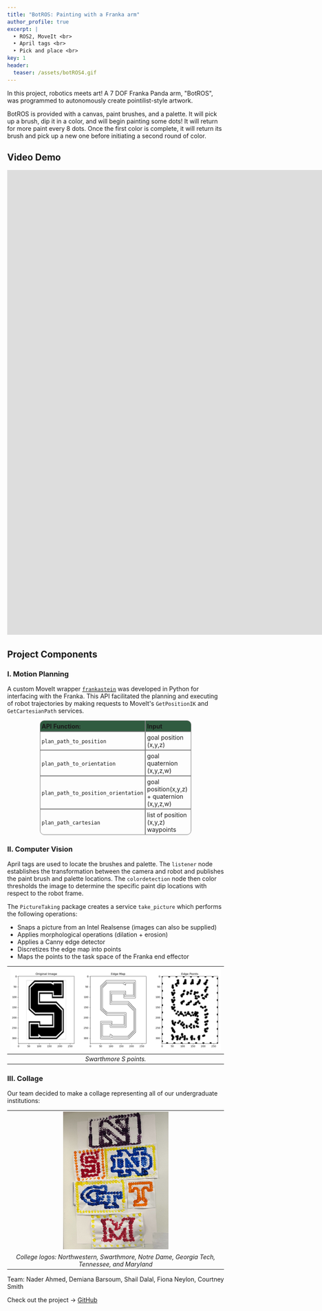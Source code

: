 ```yaml
---
title: "BotROS: Painting with a Franka arm"
author_profile: true
excerpt: |
  ‣ ROS2, MoveIt <br>
  ‣ April tags <br>
  ‣ Pick and place <br>
key: 1
header:
  teaser: /assets/botROS4.gif
---
```


In this project, robotics meets art! A 7 DOF Franka Panda arm, "BotROS", was programmed to autonomously create pointilist-style artwork. 

BotROS is provided with a canvas, paint brushes, and a palette.
It will pick up a brush, dip it in a color, and will begin painting some dots! It will return for more paint every 8 dots. Once the first color is complete, it will return its brush and pick up a new one before initiating a second round of color.

## Video Demo
<iframe width="1920" height="1080" src="https://www.youtube.com/embed/Pt7TTiF4OoU?si=0yTIfrHiUnRS2hOc" title="BotROS: Franka Painter" frameborder="0" allow="accelerometer; autoplay; clipboard-write; encrypted-media; gyroscope; picture-in-picture; web-share" allowfullscreen></iframe>



## Project Components

### I. Motion Planning
A custom MoveIt wrapper <a href="https://github.com/ME495-EmbeddedSystems/final-project-Group5/blob/main/mattagascar/mattagascar/submodules/frankastein.py" target="_blank"><code>frankastein</code></a> was developed in Python for interfacing with the Franka. This API facilitated the planning and executing of robot trajectories by making requests to MoveIt's <code>GetPositionIK</code> and <code>GetCartesianPath</code> services.


<div align="center">
    <table style="border-collapse: separate; width: 70%; text-align: left; border-spacing: 0;">
        <tr>
            <th style="border: 0.75px solid gray; padding: 3.5px; background-color: #305b40; border-top-left-radius: 10px;">API Function:</th>
            <th style="border: 0.75px solid gray; padding: 3.5px; background-color: #305b40; border-top-right-radius: 10px;">Input</th>
        </tr>
        <tr>
            <td style="border: 0.75px solid gray; padding: 3.5px;"><code>plan_path_to_position</code></td>
            <td style="border: 0.75px solid gray; padding: 3.5px;">goal position (x,y,z)</td>
        </tr>
        <tr>
            <td style="border: 0.75px solid gray; padding: 3.5px;"><code>plan_path_to_orientation</code></td>
            <td style="border: 0.75px solid gray; padding: 3.5px;">goal quaternion (x,y,z,w)</td>
        </tr>
        <tr>
            <td style="border: 0.75px solid gray; padding: 3.5px;"><code>plan_path_to_position_orientation</code></td>
            <td style="border: 0.75px solid gray; padding: 3.5px;">goal position(x,y,z) + quaternion (x,y,z,w)</td>
        </tr>
        <tr>
            <td style="border: 0.75px solid gray; padding: 3.5px; border-bottom-left-radius: 10px;"><code>plan_path_cartesian</code></td>
            <td style="border: 0.75px solid gray; padding: 3.5px; border-bottom-right-radius: 10px;">list of position (x,y,z) waypoints</td>
        </tr>
    </table>
</div>




### II. Computer Vision
April tags are used to locate the brushes and palette. The `listener` node establishes the transformation between the camera and robot and publishes the paint brush and palette locations. The `colordetection` node then color thresholds the image to determine the specific paint dip locations with respect to the robot frame. 

The `PictureTaking` package creates a service `take_picture` which performs the following operations:
- Snaps a picture from an Intel Realsense (images can also be supplied)
- Applies morphological operations (dilation + erosion) 
- Applies a Canny edge detector
- Discretizes the edge map into points
- Maps the points to the task space of the Franka end effector

| !["Swarthmore S"](/assets/images/S_canny.png) | 
|:--:| 
| *Swarthmore S points.* |

### III. Collage
Our team decided to make a collage representing all of our undergraduate institutions: 

<table>
    <tr>
        <td style="background-color: transparent;">
        <div align="center">
            <img src="/assets/images/collage.jpg" width="50%" height="50%" style="background-color: transparent;">
        </div>
        </td>
    </tr>
    <tr>
        <td style="background-color: transparent; text-align: center;">
            <i>College logos: Northwestern, Swarthmore, Notre Dame, Georgia Tech, Tennessee, and Maryland</i>
        </td>
    </tr>
</table>

Team: Nader Ahmed, Demiana Barsoum, Shail Dalal, Fiona Neylon, Courtney Smith

Check out the project &#8594; <a href="https://github.com/nahder/BotROS-Franka/tree/main" class="github-button" target="_blank">GitHub</a>
